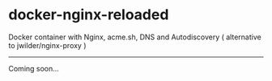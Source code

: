 # docker-nginx-reloaded
Docker container with Nginx, acme.sh, DNS and Autodiscovery ( alternative to jwilder/nginx-proxy )

---

Coming soon...